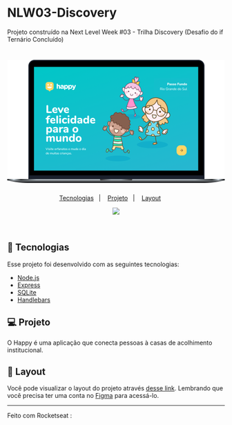 # NLW03-Discovery
Projeto construído na Next Level Week #03 - Trilha Discovery (Desafio do if Ternário Concluído)

<h1 align="center">
    <img src="./public/images/Happy.png" />
</h1>

<p align="center">
  <a href="#-tecnologias">Tecnologias</a>&nbsp;&nbsp;&nbsp;|&nbsp;&nbsp;&nbsp;
  <a href="#-projeto">Projeto</a>&nbsp;&nbsp;&nbsp;|&nbsp;&nbsp;&nbsp;
  <a href="#-layout">Layout</a>&nbsp;&nbsp;&nbsp; &nbsp;&nbsp;&nbsp;
  
</p>

<p align="center">
 <img src="https://img.shields.io/badge/RS-Welcome!-blue" />

  
</p>

<br>

<p align="center">
  
</p>

## 🚀 Tecnologias

Esse projeto foi desenvolvido com as seguintes tecnologias:

- [Node.js](https://nodejs.org/en/)
- [Express](https://expressjs.com/pt-br/)
- [SQLite](https://www.sqlite.org/index.html)
- [Handlebars](https://handlebarsjs.com/)

## 💻 Projeto

O Happy é uma aplicação que conecta pessoas à casas de acolhimento institucional.

## 🔖 Layout

Você pode visualizar o layout do projeto através [desse link](https://www.figma.com/file/mDEbnoojksG4w8sOxmudh3/Happy-Web). Lembrando que você precisa ter uma conta no [Figma](http://figma.com/) para acessá-lo.


---

Feito com Rocketseat :
